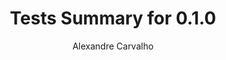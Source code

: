 ---
title: Tests Summary for 0.1.0
author: Alexandre Carvalho
menu_title: 0.1.0
category: surefire_reports
layout: iframe
iframe_url: /docs/0.1.0/site/surefire-report.html
order: 10
---
